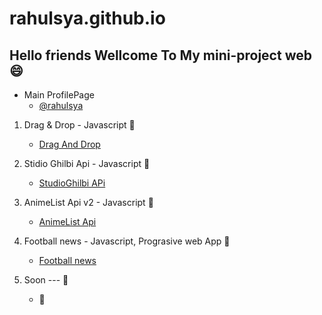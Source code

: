 # rahulsya.github.io
## Hello friends Wellcome To My mini-project web :smile:
- Main ProfilePage
  - [@rahulsya](https://rahulsya.github.io/page/)
1. Drag & Drop - Javascript :frog:
     - [Drag And Drop](https://rahulsya.github.io/warehouse/draganddrop/)
     
2. Stidio Ghilbi Api - Javascript :baby_chick:
     - [StudioGhilbi APi](https://rahulsya.github.io/warehouse/getApi/)
     
3. AnimeList Api v2 - Javascript :snake:
     - [AnimeList Api](https://rahulsya.github.io/warehouse/animev2/)
     
4. Football news - Javascript, Prograsive web App :snake:
     - [Football news](https://rahulsya.github.io/warehouse/sportnews/) 
     
5. Soon --- :penguin:
   - :snail:
